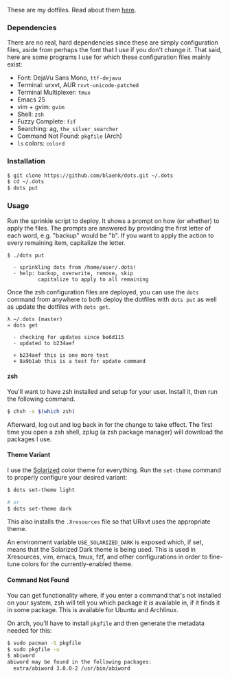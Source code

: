 These are my dotfiles. Read about them [here](http://www.blaenkdenum.com/posts/dots/).

### Dependencies

There are no real, hard dependencies since these are simply configuration files, aside from perhaps the font that I use if you don't change it. That said, here are some programs I use for which these configuration files mainly exist:

* Font: DejaVu Sans Mono, `ttf-dejavu`
* Terminal: urxvt, AUR `rxvt-unicode-patched`
* Terminal Multiplexer: `tmux`
* Emacs 25
* vim + gvim: `gvim`
* Shell: `zsh`
* Fuzzy Complete: `fzf`
* Searching: ag, `the_silver_searcher`
* Command Not Found: `pkgfile` (Arch)
* `ls` colors: `colord`

### Installation

``` bash
$ git clone https://github.com/blaenk/dots.git ~/.dots
$ cd ~/.dots
$ dots put
```

### Usage

Run the sprinkle script to deploy. It shows a prompt on how (or whether) to apply the files. The prompts are answered by providing the first letter of each word, e.g. "backup" would be "b". If you want to apply the action to every remaining item, capitalize the letter.

```
$ ./dots put

  · sprinkling dots from /home/user/.dots!
  · help: backup, overwrite, remove, skip
          capitalize to apply to all remaining
```

Once the zsh configuration files are deployed, you can use the `dots` command from anywhere to both deploy the dotfiles with `dots put` as well as update the dotfiles with `dots get`.

```
λ ~/.dots (master)
» dots get

  · checking for updates since be6d115
  · updated to b234aef

  + b234aef this is one more test
  + 8a9b1ab this is a test for update command

```

#### zsh

You'll want to have zsh installed and setup for your user. Install it, then run the following command.

``` bash
$ chsh -s $(which zsh)
```

Afterward, log out and log back in for the change to take effect. The first time you open a zsh shell, zplug (a zsh package manager) will download the packages I use.

#### Theme Variant

I use the [Solarized](http://ethanschoonover.com/solarized) color theme for everything. Run the `set-theme` command to properly configure your desired variant:

``` bash
$ dots set-theme light

# or
$ dots set-theme dark
```

This also installs the `.Xresources` file so that URxvt uses the appropriate theme.

An environment variable `USE_SOLARIZED_DARK` is exposed which, if set, means that the Solarized Dark theme is being used. This is used in Xresources, vim, emacs, tmux, fzf, and other configurations in order to fine-tune colors for the currently-enabled theme.

#### Command Not Found

You can get functionality where, if you enter a command that's not installed on your system, zsh will tell you which package it _is_ available in, if it finds it in some package. This is available for Ubuntu and Archlinux.

On arch, you'll have to install `pkgfile` and then generate the metadata needed for this:

``` bash
$ sudo pacman -S pkgfile
$ sudo pkgfile -u
$ abiword
abiword may be found in the following packages:
  extra/abiword 3.0.0-2 /usr/bin/abiword
```
